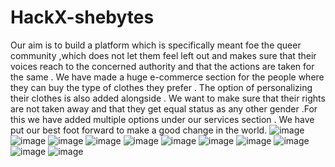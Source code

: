 # HackX-shebytes
Our aim is to build a platform which is specifically meant foe the queer community ,which does not let them feel left out and makes sure that their voices reach to the concerned authority and that the actions are taken for the same .
We have made a huge e-commerce section for the people where they can buy the type of clothes they prefer . The option of personalizing their clothes is also added alongside . We want to make sure that their rights are not taken away and that they get equal status as any other gender .For this we have added multiple options under our services section .
We have put our best foot forward to make a good change in the world.
![image](https://user-images.githubusercontent.com/79736843/127729528-8f42be3e-9331-4b6b-9128-98536666d91f.png)
![image](https://user-images.githubusercontent.com/79736843/127729370-9d8fa612-4a9b-4a62-8235-8fb47870f02f.png)
![image](https://user-images.githubusercontent.com/79736843/127729385-7458d1e2-0827-40cd-9a67-6b905d25ac14.png)
![image](https://user-images.githubusercontent.com/79736843/127729393-9f8b7360-64aa-4909-8f88-32289cc62115.png)
![image](https://user-images.githubusercontent.com/79736843/127729402-48c79d8e-19c0-4595-9f6e-a394f6fe733a.png)
![image](https://user-images.githubusercontent.com/79736843/127729411-13e8a7a0-492b-4271-abf8-fefd67847282.png)
![image](https://user-images.githubusercontent.com/79736843/127729421-1a417460-055b-41a1-b3ce-da5ca4db1480.png)
![image](https://user-images.githubusercontent.com/79736843/127729434-a44482f2-c987-4f5b-bbef-f5de2e5e238c.png)
![image](https://user-images.githubusercontent.com/79736843/127729439-1ae98da4-f154-4e71-86db-91c7a3d80940.png)
![image](https://user-images.githubusercontent.com/79736843/127729484-68c67004-a364-4bb1-bec4-876f60db6b5f.png)
![image](https://user-images.githubusercontent.com/79736843/127729492-c3ea161c-da6b-4b72-94ae-8f8fead82e38.png)
